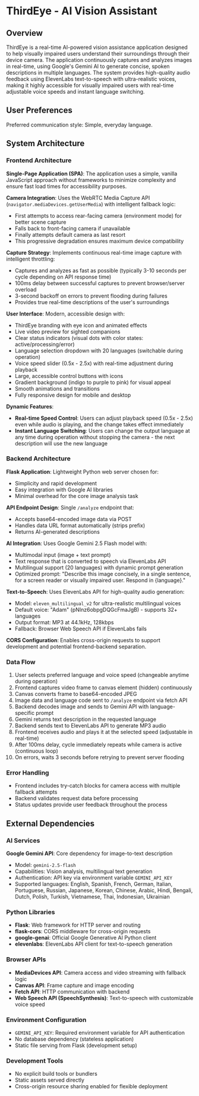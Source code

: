 # ThirdEye - AI Vision Assistant

## Overview

ThirdEye is a real-time AI-powered vision assistance application designed to help visually impaired users understand their surroundings through their device camera. The application continuously captures and analyzes images in real-time, using Google's Gemini AI to generate concise, spoken descriptions in multiple languages. The system provides high-quality audio feedback using ElevenLabs text-to-speech with ultra-realistic voices, making it highly accessible for visually impaired users with real-time adjustable voice speeds and instant language switching.

## User Preferences

Preferred communication style: Simple, everyday language.

## System Architecture

### Frontend Architecture
**Single-Page Application (SPA)**: The application uses a simple, vanilla JavaScript approach without frameworks to minimize complexity and ensure fast load times for accessibility purposes.

**Camera Integration**: Uses the WebRTC Media Capture API (`navigator.mediaDevices.getUserMedia`) with intelligent fallback logic:
- First attempts to access rear-facing camera (environment mode) for better scene capture
- Falls back to front-facing camera if unavailable
- Finally attempts default camera as last resort
- This progressive degradation ensures maximum device compatibility

**Capture Strategy**: Implements continuous real-time image capture with intelligent throttling:
- Captures and analyzes as fast as possible (typically 3-10 seconds per cycle depending on API response time)
- 100ms delay between successful captures to prevent browser/server overload
- 3-second backoff on errors to prevent flooding during failures
- Provides true real-time descriptions of the user's surroundings

**User Interface**: Modern, accessible design with:
- ThirdEye branding with eye icon and animated effects
- Live video preview for sighted companions
- Clear status indicators (visual dots with color states: active/processing/error)
- Language selection dropdown with 20 languages (switchable during operation)
- Voice speed slider (0.5x - 2.5x) with real-time adjustment during playback
- Large, accessible control buttons with icons
- Gradient background (indigo to purple to pink) for visual appeal
- Smooth animations and transitions
- Fully responsive design for mobile and desktop

**Dynamic Features**:
- **Real-time Speed Control**: Users can adjust playback speed (0.5x - 2.5x) even while audio is playing, and the change takes effect immediately
- **Instant Language Switching**: Users can change the output language at any time during operation without stopping the camera - the next description will use the new language

### Backend Architecture
**Flask Application**: Lightweight Python web server chosen for:
- Simplicity and rapid development
- Easy integration with Google AI libraries
- Minimal overhead for the core image analysis task

**API Endpoint Design**: Single `/analyze` endpoint that:
- Accepts base64-encoded image data via POST
- Handles data URL format automatically (strips prefix)
- Returns AI-generated descriptions

**AI Integration**: Uses Google Gemini 2.5 Flash model with:
- Multimodal input (image + text prompt)
- Text response that is converted to speech via ElevenLabs API
- Multilingual support (20 languages) with dynamic prompt generation
- Optimized prompt: "Describe this image concisely, in a single sentence, for a screen reader or visually impaired user. Respond in {language}."

**Text-to-Speech**: Uses ElevenLabs API for high-quality audio generation:
- Model: `eleven_multilingual_v2` for ultra-realistic multilingual voices
- Default voice: "Adam" (pNInz6obpgDQGcFmaJgB) - supports 32+ languages
- Output format: MP3 at 44.1kHz, 128kbps
- Fallback: Browser Web Speech API if ElevenLabs fails

**CORS Configuration**: Enables cross-origin requests to support development and potential frontend-backend separation.

### Data Flow
1. User selects preferred language and voice speed (changeable anytime during operation)
2. Frontend captures video frame to canvas element (hidden) continuously
3. Canvas converts frame to base64-encoded JPEG
4. Image data and language code sent to `/analyze` endpoint via fetch API
5. Backend decodes image and sends to Gemini API with language-specific prompt
6. Gemini returns text description in the requested language
7. Backend sends text to ElevenLabs API to generate MP3 audio
8. Frontend receives audio and plays it at the selected speed (adjustable in real-time)
9. After 100ms delay, cycle immediately repeats while camera is active (continuous loop)
10. On errors, waits 3 seconds before retrying to prevent server flooding

### Error Handling
- Frontend includes try-catch blocks for camera access with multiple fallback attempts
- Backend validates request data before processing
- Status updates provide user feedback throughout the process

## External Dependencies

### AI Services
**Google Gemini API**: Core dependency for image-to-text description
- Model: `gemini-2.5-flash`
- Capabilities: Vision analysis, multilingual text generation
- Authentication: API key via environment variable `GEMINI_API_KEY`
- Supported languages: English, Spanish, French, German, Italian, Portuguese, Russian, Japanese, Korean, Chinese, Arabic, Hindi, Bengali, Dutch, Polish, Turkish, Vietnamese, Thai, Indonesian, Ukrainian

### Python Libraries
- **Flask**: Web framework for HTTP server and routing
- **flask-cors**: CORS middleware for cross-origin requests
- **google-genai**: Official Google Generative AI Python client
- **elevenlabs**: ElevenLabs API client for text-to-speech generation

### Browser APIs
- **MediaDevices API**: Camera access and video streaming with fallback logic
- **Canvas API**: Frame capture and image encoding
- **Fetch API**: HTTP communication with backend
- **Web Speech API (SpeechSynthesis)**: Text-to-speech with customizable voice speed

### Environment Configuration
- `GEMINI_API_KEY`: Required environment variable for API authentication
- No database dependency (stateless application)
- Static file serving from Flask (development setup)

### Development Tools
- No explicit build tools or bundlers
- Static assets served directly
- Cross-origin resource sharing enabled for flexible deployment